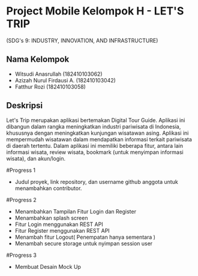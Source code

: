 # Project Mobile Kelompok H - LET'S TRIP <br>
(SDG's 9: INDUSTRY, INNOVATION, AND INFRASTRUCTURE)



## Nama Kelompok
- Witsudi Anasrullah (182410103062)
- Azizah Nurul Firdausi A. (182410103042)
- Fatthur Rozi (182410103058)


## Deskripsi
Let's Trip merupakan aplikasi bertemakan Digital Tour Guide. Aplikasi ini dibangun dalam rangka meningkatkan industri pariwisata di Indonesia, khususnya dengan meningkatkan kunjungan wisatawan asing. Aplikasi ini mempermudah wisatawan dalam mendapatkan informasi terkait pariwisata di daerah tertentu.
Dalam aplikasi ini memiliki beberapa fitur, antara lain informasi wisata, review wisata, bookmark (untuk menyimpan informasi wisata), dan akun/login.

#Progress 1
- Judul proyek, link repository, dan username github anggota untuk menambahkan contributor.

#Progress 2
- Menambahkan Tampilan Fitur Login dan Register
- Menambahkan splash screen
- Fitur Login menggunakan REST API
- Fitur Register menggunakan REST API
- Menambah fitur Logout( Penempatan hanya sementara ) 
- Menambah secure storage untuk nyimpan session user

#Progress 3
- Membuat Desain Mock Up 



